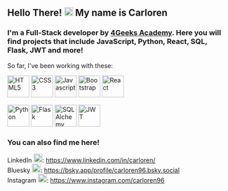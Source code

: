 ## Hello There! <img src="https://emojis.slackmojis.com/emojis/images/1643514347/3217/bluelightsaber.png?1643514347" style="height:20px"> My name is Carloren
### I'm a Full-Stack developer by [4Geeks Academy](https://github.com/4GeeksAcademy). Here you will find projects that include JavaScript, Python, React, SQL, Flask, JWT and more!

So far, I've been working with these:
<p>
  <img src="https://cdn.worldvectorlogo.com/logos/html-1.svg" style="height:50px" alt="HTML5">
  <img src="https://cdn.worldvectorlogo.com/logos/css-3.svg" style="height:50px" alt="CSS3">
  <img src="https://upload.wikimedia.org/wikipedia/commons/6/6a/JavaScript-logo.png" style="height:50px" alt="Javascript">
  <img src="https://upload.wikimedia.org/wikipedia/commons/thumb/b/b2/Bootstrap_logo.svg/2560px-Bootstrap_logo.svg.png" style="height:50px" alt="Bootstrap">
  <img src="https://cdn.worldvectorlogo.com/logos/react-1.svg" style="height:50px" alt="React">
</p><p>
  <img src="https://cdn.worldvectorlogo.com/logos/python-5.svg" style="height:50px" alt="Python">
  <img src="https://flask.palletsprojects.com/en/stable/_static/flask-logo.svg" style="height:50px" alt="Flask">
  <img src="https://upload.wikimedia.org/wikipedia/commons/d/d7/SQLAlchemy.svg" style="height:50px" alt="SQLAlchemy">
  <img src="https://cdn.worldvectorlogo.com/logos/jwt-3.svg" style="height:50px" alt="JWT">
</p>

### You can also find me here!
LinkedIn <img src="https://cdn.worldvectorlogo.com/logos/linkedin-icon-2.svg" style="height:20px">: https://www.linkedin.com/in/carloren/ <br>
Bluesky <img src="https://cdn.worldvectorlogo.com/logos/bluesky-1.svg" style="height:20px">: https://bsky.app/profile/carloren96.bsky.social <br>
Instagram <img src="https://cdn.worldvectorlogo.com/logos/instagram-2016-5.svg" style="height:20px">: https://www.instagram.com/carloren96 <br>
<!--
**Carloren/carloren** is a ✨ _special_ ✨ repository because its `README.md` (this file) appears on your GitHub profile.

Here are some ideas to get you started:

- 🔭 I’m currently working on ...
- 🌱 I’m currently learning ...
- 👯 I’m looking to collaborate on ...
- 🤔 I’m looking for help with ...
- 💬 Ask me about ...
- 📫 How to reach me: ...
- 😄 Pronouns: ...
- ⚡ Fun fact: ...
-->
